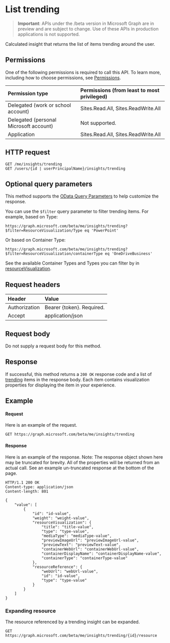 # List trending

> **Important**: APIs under the /beta version in Microsoft Graph are in preview and are subject to change. Use of these APIs in production applications is not supported.

Calculated insight that returns the list of items trending around the user.

## Permissions
One of the following permissions is required to call this API. To learn more, including how to choose permissions, see [Permissions](../../../concepts/permissions_reference.md).


|Permission type      | Permissions (from least to most privileged)              |
|:--------------------|:---------------------------------------------------------|
|Delegated (work or school account) | Sites.Read.All, Sites.ReadWrite.All    |
|Delegated (personal Microsoft account) | Not supported.    |
|Application | Sites.Read.All, Sites.ReadWrite.All |

## HTTP request
```http
GET /me/insights/trending
GET /users/{id | userPrincipalName}/insights/trending
```

## Optional query parameters
This method supports the [OData Query Parameters](http://developer.microsoft.com/en-us/graph/docs/overview/query_parameters) to help customize the response.

You can use the `$filter` query parameter to filter trending items. For example, based on Type:

`https://graph.microsoft.com/beta/me/insights/trending?$filter=ResourceVisualization/Type eq 'PowerPoint'`

Or based on Container Type:

`https://graph.microsoft.com/beta/me/insights/trending?$filter=ResourceVisualization/containerType eq 'OneDriveBusiness'`

See the available Container Types and Types you can filter by in [resourceVisualization](../resources/insights_resourceVisualization.md).


## Request headers
| Header       |  Value|
|:-------------|:------|
| Authorization  | Bearer {token}. Required.|
| Accept  | application/json|

## Request body
Do not supply a request body for this method.

## Response

If successful, this method returns a `200 OK` response code and a list of [trending](../resources/insights_trending.md) items in the response body. Each item contains visualization properties for displaying the item in your experience.

## Example
#### Request
Here is an example of the request.
```http
GET https://graph.microsoft.com/beta/me/insights/trending
```
#### Response
Here is an example of the response. Note: The response object shown here may be truncated for brevity. All of the properties will be returned from an actual call. See an example un-truncated response at the bottom of the page.
```http
HTTP/1.1 200 OK
Content-type: application/json
Content-length: 801

{
    "value": [
        {
            "id": "id-value",
            "weight": "weight-value",
            "resourceVisualization": {
                "title": "title-value",
                "type": "type-value",
                "mediaType": "mediaType-value",
                "previewImageUrl": "previewImageUrl-value",
                "previewText": "previewText-value",
                "containerWebUrl": "containerWebUrl-value",
                "containerDisplayName": "containerDisplayName-value",
                "containerType": "containerType-value"
            },
            "resourceReference": {
                "webUrl": "webUrl-value",
                "id": "id-value",
                "type": "type-value"
            }
        }
    ]
}
```

### Expanding resource
The resource referenced by a trending insight can be expanded.
```http
GET https://graph.microsoft.com/beta/me/insights/trending/{id}/resource
```
